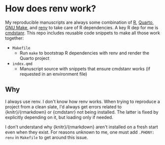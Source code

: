# How does renv work?

My reproducible manuscripts are always some combination of [R](https://cran.r-project.org/), [Quarto](https://quarto.org/), [GNU Make](https://www.gnu.org/software/make/), and [renv](https://rstudio.github.io/renv/) to take care of R dependencies. A key R dep for me is [cmdstanr](https://mc-stan.org/cmdstanr/). This repo includes reusable code snippets to make all those work together:

- `Makefile`
    - Run `make` to bootstrap R dependencies with renv and render the Quarto project
- `index.qmd`
    - Manuscript source with snippets that ensure cmdstanr works (if requested in an environment file)

## Why

I always use renv. I don't know how renv works. When trying to reproduce a project from a clean slate, I'd always get errors related to {knitr}/{rmarkdown} or {cmdstanr} not being installed. The latter is fixed by explicitly depending on it, but loading only if needed.

I don't understand why {knitr}/{rmarkdown} aren't installed on a fresh start even when they exist. For reasons unknown to me, one must add `.PHONY: renv` in `Makefile` to get around this issue.
